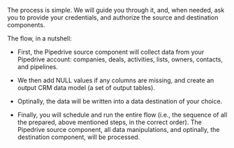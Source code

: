 The process is simple. We will guide you through it, and, when needed, ask you to provide your credentials, and authorize the source and destination components.

The flow, in a nutshell:

- First, the Pipedrive source component will collect data from your Pipedrive account: companies, deals, activities, lists, owners, contacts, and pipelines.

- We then add NULL values if any columns are missing, and create an output CRM data model (a set of output tables).

- Optinally, the data will be written into a data destination of your choice.

- Finally, you will schedule and run the entire flow (i.e., the sequence of all the prepared, above mentioned steps, in the correct order). The Pipedrive source component, all data manipulations, and optinally, the destination component, will be processed.
